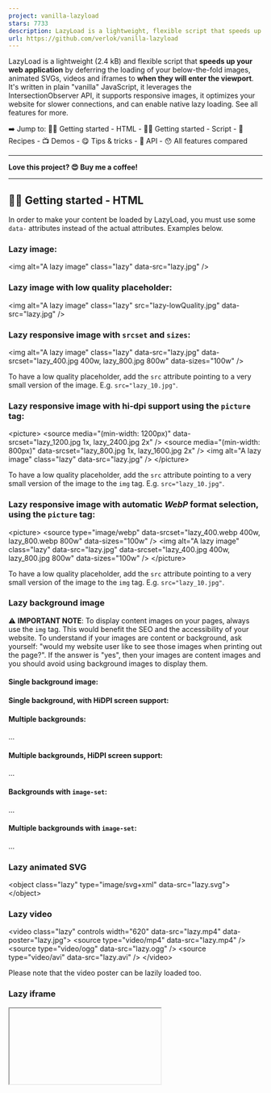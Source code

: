 ```yaml
---
project: vanilla-lazyload
stars: 7733
description: LazyLoad is a lightweight, flexible script that speeds up your website by deferring the loading of your below-the-fold images, backgrounds, videos, iframes and scripts to when they will enter the viewport. Written in plain "vanilla" JavaScript, it leverages IntersectionObserver, supports responsive images and enables native lazy loading.
url: https://github.com/verlok/vanilla-lazyload
---
```


LazyLoad is a lightweight (2.4 kB) and flexible script that **speeds up your web application** by deferring the loading of your below-the-fold images, animated SVGs, videos and iframes to **when they will enter the viewport**. It's written in plain "vanilla" JavaScript, it leverages the IntersectionObserver API, it supports responsive images, it optimizes your website for slower connections, and can enable native lazy loading. See all features for more.

➡️ Jump to: 👨‍💻 Getting started - HTML - 👩‍💻 Getting started - Script - 🥧 Recipes - 📺 Demos - 😋 Tips & tricks - 🔌 API - 😯 All features compared

* * *

**Love this project? 😍 Buy me a coffee!**

* * *

👨‍💻 Getting started - HTML
----------------------------

In order to make your content be loaded by LazyLoad, you must use some `data-` attributes instead of the actual attributes. Examples below.

### Lazy image:

<img alt\="A lazy image" class\="lazy" data-src\="lazy.jpg" />

### Lazy image with low quality placeholder:

<img alt\="A lazy image" class\="lazy" src\="lazy-lowQuality.jpg" data-src\="lazy.jpg" />

### Lazy responsive image with `srcset` and `sizes`:

<img
  alt\="A lazy image"
  class\="lazy"
  data-src\="lazy.jpg"
  data-srcset\="lazy\_400.jpg 400w, 
    lazy\_800.jpg 800w"
  data-sizes\="100w"
/>

To have a low quality placeholder, add the `src` attribute pointing to a very small version of the image. E.g. `src="lazy_10.jpg"`.

### Lazy responsive image with hi-dpi support using the `picture` tag:

<picture\>
  <source media\="(min-width: 1200px)" data-srcset\="lazy\_1200.jpg 1x, lazy\_2400.jpg 2x" />
  <source media\="(min-width: 800px)" data-srcset\="lazy\_800.jpg 1x, lazy\_1600.jpg 2x" />
  <img alt\="A lazy image" class\="lazy" data-src\="lazy.jpg" />
</picture\>

To have a low quality placeholder, add the `src` attribute pointing to a very small version of the image to the `img` tag. E.g. `src="lazy_10.jpg"`.

### Lazy responsive image with automatic _WebP_ format selection, using the `picture` tag:

<picture\>
  <source
    type\="image/webp"
    data-srcset\="lazy\_400.webp 400w, 
      lazy\_800.webp 800w"
    data-sizes\="100w"
  />
  <img
    alt\="A lazy image"
    class\="lazy"
    data-src\="lazy.jpg"
    data-srcset\="lazy\_400.jpg 400w, 
      lazy\_800.jpg 800w"
    data-sizes\="100w"
  />
</picture\>

To have a low quality placeholder, add the `src` attribute pointing to a very small version of the image to the `img` tag. E.g. `src="lazy_10.jpg"`.

### Lazy background image

⚠ **IMPORTANT NOTE**: To display content images on your pages, always use the `img` tag. This would benefit the SEO and the accessibility of your website. To understand if your images are content or background, ask yourself: "would my website user like to see those images when printing out the page?". If the answer is "yes", then your images are content images and you should avoid using background images to display them.

#### Single background image:

<div class\="lazy" data-bg\="lazy.jpg"\></div\>

#### Single background, with HiDPI screen support:

<div class\="lazy" data-bg\="lazy.jpg" data-bg-hidpi\="lazy@2x.jpg"\></div\>

#### Multiple backgrounds:

<div
  class\="lazy"
  data-bg-multi\="url(lazy-head.jpg), 
    url(lazy-body.jpg), 
    linear-gradient(#fff, #ccc)"
\>
  ...
</div\>

#### Multiple backgrounds, HiDPI screen support:

<div
  class\="lazy"
  data-bg-multi\="url(lazy-head.jpg),
    url(lazy-body.jpg),
    linear-gradient(#fff, #ccc)"
  data-bg-multi-hidpi\="url(lazy-head@2x.jpg),
    url(lazy-body@2x.jpg),
    linear-gradient(#fff, #ccc)"
\>
  ...
</div\>

#### Backgrounds with `image-set`:

<div class\="lazy" data-bg-set\="url('lazy@1x.jpg') 1x, url('lazy@2x.jpg') 2x"\>...</div\>

#### Multiple backgrounds with `image-set`:

<div
  class\="lazy"
  data-bg-set\="
    url('lazy-head@1x.jpg') 1x, url('lazy-head@2x.jpg') 2x | 
    url('lazy-body@1x.jpg') 1x, url('lazy-body@2x.jpg') 2x
  "
\>
  ...
</div\>

### Lazy animated SVG

<object class\="lazy" type\="image/svg+xml" data-src\="lazy.svg"\></object\>

### Lazy video

<video class\="lazy" controls width\="620" data-src\="lazy.mp4" data-poster\="lazy.jpg"\>
  <source type\="video/mp4" data-src\="lazy.mp4" />
  <source type\="video/ogg" data-src\="lazy.ogg" />
  <source type\="video/avi" data-src\="lazy.avi" />
</video\>

Please note that the video poster can be lazily loaded too.

### Lazy iframe

<iframe class\="lazy" data-src\="lazyFrame.html"\></iframe\>

* * *

**Love this project? 😍 Buy me a coffee!**

* * *

👩‍💻 Getting started - Script
------------------------------

The latest, recommended version of LazyLoad is **19.1.3**. Note that if you need to support Internet Explorer 11, you need to use version 17.9.0 or below.

Quickly understand how to upgrade from a previous version reading the practical upgrade guide.

### The simple, easiest way

The easiest way to use LazyLoad is to include the script from a CDN.

<script src\="https://cdn.jsdelivr.net/npm/vanilla-lazyload@19.1.3/dist/lazyload.min.js"\></script\>

OR, if you prefer to import it as an ES module:

<script type\="module"\>
  import LazyLoad from "https://cdn.jsdelivr.net/npm/vanilla-lazyload@19.0.3/+esm";
</script\>

Then, in your javascript code:

var lazyLoadInstance \= new LazyLoad({
  // Your custom settings go here
});

To be sure that DOM for your lazy content is ready when you instantiate LazyLoad, **place the script tag right before the closing `</body>` tag**.

If more DOM arrives later, e.g. via an AJAX call, you'll need to call `lazyLoadInstance.update();` to make LazyLoad check the DOM again.

lazyLoadInstance.update();

### Using an `async` script

If you prefer, it's possible to include LazyLoad's script using `async` script and initialize it as soon as it's loaded.

To do so, **you must define the options before including the script**. You can pass:

-   `{}` an object to get a single instance of LazyLoad
-   `[{}, {}]` an array of objects to get multiple instances of LazyLoad, each one with different options.

<script\>
  // Set the options globally
  // to make LazyLoad self-initialize
  window.lazyLoadOptions \= {
    // Your custom settings go here
  };
</script\>

Then include the script.

<script
  async
  src\="https://cdn.jsdelivr.net/npm/vanilla-lazyload@19.1.3/dist/lazyload.min.js"
\></script\>

**Possibly place the script tag right before the closing `</body>` tag**. If you can't do that, LazyLoad could be executed before the browser has loaded all the DOM, and you'll need to call its `update()` method to make it check the DOM again.

### Using an `async` script + getting the instance reference

Same as above, but you must put the `addEventListener` code shown below before including the `async` script.

<script\>
  // Set the options globally
  // to make LazyLoad self-initialize
  window.lazyLoadOptions \= {
    // Your custom settings go here
  };
  // Listen to the initialization event
  // and get the instance of LazyLoad
  window.addEventListener(
    "LazyLoad::Initialized",
    function (event) {
      window.lazyLoadInstance \= event.detail.instance;
    },
    false
  );
</script\>

Then include the script.

<script
  async
  src\="https://cdn.jsdelivr.net/npm/vanilla-lazyload@19.1.3/dist/lazyload.min.js"
\></script\>

Now you'll be able to call its methods, like:

lazyLoadInstance.update();

DEMO - SOURCE ← for a single LazyLoad instance

DEMO - SOURCE ← for multiple LazyLoad instances

### Local install

If you prefer to install LazyLoad locally in your project, you can!

#### Using npm

```
npm install vanilla-lazyload
```

#### Using bower

```
bower install vanilla-lazyload
```

#### Manual download

Download one the latest releases. The files you need are inside the `dist` folder. If you don't know which one to pick, use `lazyload.min.js`, or read about bundles.

### Local usage

Should you install LazyLoad locally, you can import it as ES module like the following:

import LazyLoad from "vanilla-lazyload";

It's also possible (but unadvised) to use the `require` commonJS syntax.

More information about bundling LazyLoad with WebPack are available on this specific repo.

### Usage with React

Take a look at this example of usage of React with LazyLoad on Sandbox.

This implementation takes the same props that you would normally pass to the `img` tag, but it renders a lazy image. Feel free to fork and improve it!

### Bundles

Inside the `dist` folder you will find different bundles.

Filename

Module Type

Advantages

`lazyload.min.js`

UMD (Universal Module Definition)

Works pretty much everywhere, even in common-js contexts

`lazyload.iife.min.js`

IIFE (Immediately Invoked Function Expression)

Works as in-page `<script src="...">`, ~0.5kb smaller than UMD version

`esm/lazyload.js`

ES Module

Exports `LazyLoad` so you can import it in your project both using `<script type="module" src="...">` and a bundler like WebPack or Rollup

* * *

**Love this project? 😍 Buy me a coffee!**

* * *

🥧 Recipes
----------

This is the section where you can find _ready to copy & paste_ code for your convenience.

### Hide alt text and empty image

> 💡 **Use case**: when your lazily loaded images show their `alt` text and the empty image icon before loading.

CSS

img:not(\[src\]):not(\[srcset\]) {
  visibility: hidden;
}

Just that, really.

### Image errors handling

> 💡 **Use case**: when you want to prevent showing unexisting/broken images on your website.

Javascript

var myLazyLoad \= new LazyLoad({
  // Other options here...
  callback\_error: (img) \=> {
    // Use the following line only if your images have the \`srcset\` attribute
    img.setAttribute("srcset", "fallback\_image@1x.jpg 1x, fallback\_image@2x.jpg 2x");
    img.setAttribute("src", "fallback\_image@1x.jpg");
  }
});

NOTE: if the error was generated by a network down (navigator if temporarily offline), vanilla-lazyload will try and load the images again when the network becomes available again.

EXAMPLE - API

### Dynamic content

> 💡 **Use case**: when you want to lazily load images, but the number of images change in the scrolling area changes, maybe because they are added asynchronously.

Javascript

var myLazyLoad \= new LazyLoad();
// After your content has changed...
myLazyLoad.update();

DEMO - SOURCE - API

### Mixed native and JS-based lazy loading

> 💡 **Use case**: you want to use the `use_native` option to delegate the loading of images, iframes and videos to the browsers engine where supported, but you also want to lazily load background images.

HTML

<img class\="lazy" alt\="A lazy image" data-src\="lazy.jpg" />
<iframe class\="lazy" data-src\="lazyFrame.html"\></iframe\>
<video class\="lazy" controls data-src\="lazy.mp4" data-poster\="lazy.jpg"\>...</video\>
<object class\="lazy" type\="image/svg+xml" data-src\="lazy.svg"\></object\>
<div class\="lazy" data-bg\="lazy.jpg"\></div\>

Javascript

// Instance using native lazy loading
const lazyContent \= new LazyLoad({
  use\_native: true // <-- there you go
});

// Instance without native lazy loading
const lazyBackground \= new LazyLoad({
  // DON'T PASS use\_native: true HERE
});

DEMO - SOURCE - API

### Scrolling panel(s)

> 💡 **Use case**: when your scrolling container is not the main browser window, but a scrolling container.

HTML

<div class\="scrollingPanel"\>
  <!-- Set of images -->
</div\>

Javascript

var myLazyLoad \= new LazyLoad({
  container: document.querySelector(".scrollingPanel")
});

DEMO - SOURCE - API

If you have _multiple_ scrolling panels, you can use the following markup and code.

HTML

<div id\="scrollingPanel1" class\="scrollingPanel"\>
  <!-- Set of images -->
</div\>
<div id\="scrollingPanel2" class\="scrollingPanel"\>
  <!-- Set of images -->
</div\>

Javascript

var myLazyLoad1 \= new LazyLoad({
  container: document.getElementById("scrollingPanel1")
});
var myLazyLoad2 \= new LazyLoad({
  container: document.getElementById("scrollingPanel2")
});

DEMO - SOURCE - API

### Lazy functions

> 💡 **Use case**: when you want to execute arbitrary scripts or functions when given elements enter the viewport

HTML

<div class\="lazy" data-lazy-function\="foo"\>...</div\>
<div class\="lazy" data-lazy-function\="bar"\>...</div\>
<div class\="lazy" data-lazy-function\="buzz"\>...</div\>
<div class\="lazy" data-lazy-function\="booya"\>...</div\>

JS

// It's a best practice to scope the function names inside a namespace like \`lazyFunctions\`.
window.lazyFunctions \= {
  foo: function (element) {
    element.style.color \= "red";
    console.log("foo");
  },
  bar: function (element) {
    element.remove(element);
    console.log("bar");
  },
  buzz: function (element) {
    var span \= document.createElement("span");
    span.innerText \= " - buzz!";
    element.appendChild(span);
    console.log("buzz");
  },
  booya: function (element) {
    element.classList.add("boo");
    console.log("booya");
  }
};

function executeLazyFunction(element) {
  var lazyFunctionName \= element.getAttribute("data-lazy-function");
  var lazyFunction \= window.lazyFunctions\[lazyFunctionName\];
  if (!lazyFunction) return;
  lazyFunction(element);
}

var ll \= new LazyLoad({
  unobserve\_entered: true, // <- Avoid executing the function multiple times
  callback\_enter: executeLazyFunction // Assigning the function defined above
});

Use `unobserve_entered` to avoid executing the function multiple times.

That's it. Whenever an element with the `data-lazy-function` attribute enters the viewport, LazyLoad calls the `executeLazyScript` function, which gets the function name from the `data-lazy-function` attribute itself and executes it.

DEMO - SOURCE - API

### Lazy initialization of multiple LazyLoad instances

> 💡 **Use case**: when you have a lot of horizontally scrolling containers and you want to instantiate a LazyLoad instance on them, but only when they entered the viewport.

HTML

<div class\="horizContainer"\>
  <img
    src\=""
    alt\="Row 01, col 01"
    data-src\="https://placeholdit.imgix.net/~text?txtsize=19&amp;txt=row\_01\_col\_01&amp;w=200&amp;h=200"
  />
  <img
    src\=""
    alt\="Row 01, col 02"
    data-src\="https://placeholdit.imgix.net/~text?txtsize=19&amp;txt=row\_01\_col\_02&amp;w=200&amp;h=200"
  />
  <!-- ... -->
</div\>
<div class\="horizContainer"\>
  <img
    src\=""
    alt\="Row 02, col 01"
    data-src\="https://placeholdit.imgix.net/~text?txtsize=19&amp;txt=row\_02\_col\_01&amp;w=200&amp;h=200"
  />
  <img
    src\=""
    alt\="Row 02, col 02"
    data-src\="https://placeholdit.imgix.net/~text?txtsize=19&amp;txt=row\_02\_col\_02&amp;w=200&amp;h=200"
  />
  <!-- ... -->
</div\>

Javascript

var lazyLoadInstances \= \[\];

var initOneLazyLoad \= function (horizContainerElement) {
  // When the .horizContainer element enters the viewport,
  // instantiate a new LazyLoad on the horizContainerElement
  var oneLL \= new LazyLoad({
    container: horizContainerElement
  });
  // Optionally push it in the lazyLoadInstances
  // array to keep track of the instances
  lazyLoadInstances.push(oneLL);
};

// The "lazyLazy" instance of lazyload is used to check
// when the .horizContainer divs enter the viewport
var lazyLazy \= new LazyLoad({
  elements\_selector: ".horizContainer",
  callback\_enter: initOneLazyLoad,
  unobserve\_entered: true // Stop observing .horizContainer(s) after they entered
});

That's it. Whenever a `.horizContainer` element enters the viewport, LazyLoad calls the `initOneLazyLoad` function, which creates a new instance of LazyLoad on the `.horizContainer` element.

DEMO - SOURCE - API

* * *

**Love this project? 😍 Buy me a coffee!**

* * *

📺 Demos
--------

Didn't find the recipe that exactly matches your case? We have demos!

The demos folder contains 30+ use cases of vanilla-lazyload. You might find there what you're looking for.

Type

Title

Code

Demo

Content

Simple lazy loaded images, not using any placeholder

Code

Live

Content

Lazy images that use an inline SVG as a placeholder

Code

Live

Content

Lazy images that use an external SVG file as a placeholder

Code

Live

Content

Lazy responsive images with `srcset`

Code

Live

Content

Lazy responsive images with the `<picture>` tag and the `media` attribute (art direction)

Code

Live

Content

Lazy responsive images with `srcset` and `sizes` (using `data-sizes`)

Code

Live

Content

Lazy responsive images with `srcset` and `sizes` (using plain `sizes`)

Code

Live

Content

Lazy video with multiple `<source>` tags, different preload options, NO autoplay

Code

Live

Content

Lazy video with multiple `<source>` tags, different preload options, WITH autoplay

Code

Live

Content

Lazy loading background images

Code

Live

Content

Lazy loading multiple background images

Code

Live

Content

Lazy loading background images with `image-set()`

Code

Live

Content

Lazy loading iframes

Code

Live

Content

Lazy loading animated SVGs and PDF files

Code

Live

Content

Lazy WebP images with the `<picture>` tag and the `type` attribute for WebP

Code

Live

Loading

Asynchronous loading LazyLoad with `<script async>`

Code

Live

Loading

Asynchronous loading multiple LazyLoad instances with `<script async>`

Code

Live

Error

Test error loading behaviour when `restore_on_error` is `false`

Code

Live

Error

Test error loading behaviour when `restore_on_error` is `true`

Code

Live

Technique

Fade in images as they load

Code

Live

Technique

Lazy load images in CSS-only horizontal sliders (Netflix style)

Code

Live

Technique

Lazily create Swiper instances and lazily load Swiper images

Code

Live

Technique

Lazily execute functions as specific elements enter the viewport

Code

Live

Technique

How to manage the print of a page with lazy images

Code

Live

Technique

A popup layer containing lazy images in a scrolling container

Code

Live

Settings

Multiple scrolling containers

Code

Live

Settings

Single scrolling container

Code

Live

Methods

How to `restore()` DOM to its original state, and/or `destroy()` LazyLoad

Code

Live

Methods

Adding dynamic content, then `update()` LazyLoad

Code

Live

Methods

Adding dynamic content, then `update()` LazyLoad passing a NodeSet of elements

Code

Live

Methods

Load punctual images using the `load()` method

Code

Live

Methods

Load all images at once using `loadAll()`

Code

Live

Test

Test for multiple thresholds

Code

Live

Test

Test behaviour with hidden images

Code

Live

Test

Test performance, lazy loading of hundreds of images

Code

Live

Native

Test the native lazy loading of images _WITHOUT_ any line of javascript, not even this script

Code

Live

Native

Test the native lazy loading of images _conditionally_ using the `use_native` option (see API)

Code

Live

* * *

**Love this project? 😍 Buy me a coffee!**

* * *

😋 Tips & tricks
----------------

### Minimize CLS by occupy space beforehand

It's very important to make sure that your lazy images occupy some space even **before they are loaded**, otherwise the `img` elements will be shrinked to zero-height, causing your layout to shift and making lazyload inefficient.

The best way to do that is to set both `width` and `height` attributes to `img` and `video` elements and, if you choose not to use a placeholder image, apply the `display: block` CSS rule to every image.

You can find more details and demos in my article aspect-ratio: A modern way to reserve space for images and async content in responsive design.

* * *

**Love this project? 😍 Buy me a coffee!**

* * *

🔌 API
------

### Constructor arguments

The `new LazyLoad()` instruction you execute on your page can take two parameters:

Parameter

What to pass

Required

Default value

Type

Options

The option object for this instance of LazyLoad

No

`{}`

Plain Object

Nodeset

A NodeSet of elements to execute LazyLoad on

No

`null`

NodeSet

The most common usage of LazyLoad constructor is to pass only the options object (see "options" in the next section). For example:

var aLazyLoad \= new LazyLoad({
  /\* options here \*/
});

In the unusual cases when you can't select the elements using `elements_selector`, you could pass the elements set as a second parameter. It can be either a NodeSet or an array of DOM elements.

var elementsToLazyLoad \= getElementSetFromSomewhere();
var aLazyLoad \= new LazyLoad(
  {
    /\* options here \*/
  },
  elementsToLazyLoad
);

### Options

For every instance of _LazyLoad_ you can pass in some options, to alter its default behaviour. Here's the list of the options.

Name

Meaning

Default value

Example value

`container`

The scrolling container of the elements in the `elements_selector` option.

`document`

`document.querySelector('.scrollPanel')`

`elements_selector`

The CSS selector of the elements to load lazily, which will be selected as descendants of the `container` object.

`".lazy"`

`".lazyload"`

`threshold`

A number of pixels representing the outer distance off the scrolling area from which to start loading the elements.

`300`

`0`

`thresholds`

Similar to `threshold`, but accepting multiple values and both `px` and `%` units. It maps directly to the `rootMargin` property of IntersectionObserver (read more), so it must be a string with a syntax similar to the CSS `margin` property. You can use it when you need to have different thresholds for the scrolling area. It overrides `threshold` when passed.

`null`

`"500px 10%"`

`data_src`

The name of the data attribute containing the element URL to load, excluding the `"data-"` part. E.g. if your data attribute is named `"data-src"`, just pass `"src"`

`"src"`

`"lazy-src"`

`data_srcset`

The name of the data attribute containing the image URL set to load, in either `img` and `source` tags, excluding the `"data-"` part. E.g. if your data attribute is named `"data-srcset"`, just pass `"srcset"`

`"srcset"`

`"lazy-srcset"`

`data_sizes`

The name of the data attribute containing the sizes attribute to use, excluding the `"data-"` part. E.g. if your data attribute is named `"data-sizes"`, just pass `"sizes"`

`"sizes"`

`"lazy-sizes"`

`data_bg`

The name of the data attribute containing the URL of `background-image` to load lazily, excluding the `"data-"` part. E.g. if your data attribute is named `"data-bg"`, just pass `"bg"`. The attribute value must be a valid value for `background-image`, including the `url()` part of the CSS instruction.

`"bg"`

`"lazy-bg"`

`data_bg_hidpi`

The name of the data attribute containing the URL of `background-image` to load lazily on HiDPI screens, excluding the `"data-"` part. E.g. if your data attribute is named `"data-bg-hidpi"`, just pass `"bg-hidpi"`. The attribute value must be a valid value for `background-image`, including the `url()` part of the CSS instruction.

`"bg-hidpi"`

`"lazy-bg-hidpi"`

`data_bg_multi`

The name of the data attribute containing the value of multiple `background-image` to load lazily, excluding the `"data-"` part. E.g. if your data attribute is named `"data-bg-multi"`, just pass `"bg-multi"`. The attribute value must be a valid value for `background-image`, including the `url()` part of the CSS instruction.

`"bg-multi"`

`"lazy-bg-multi"`

`data_bg_multi_hidpi`

The name of the data attribute containing the value of multiple `background-image` to load lazily on HiDPI screens, excluding the `"data-"` part. E.g. if your data attribute is named `"data-bg-multi-hidpi"`, just pass `"bg-multi-hidpi"`. The attribute value must be a valid value for `background-image`, including the `url()` part of the CSS instruction.

`"bg-multi-hidpi"`

`"lazy-bg-multi-hidpi"`

`data_bg_set`

The name of the data attribute containing the value of the background to be applied with image-set, excluding the `"data-"` part. E.g. if your data attribute is named `"data-bg-set"`, just pass `"bg-set"`. The attribute value must be what goes inside the `image-set` CSS function. You can separate values with a pipe (`|`) character to have multiple backgrounds.

`"bg-set"`

`"lazy-bg-set"`

`data_poster`

The name of the data attribute containing the value of `poster` to load lazily, excluding the `"data-"` part. E.g. if your data attribute is named `"data-poster"`, just pass `"poster"`.

`"poster"`

`"lazy-poster"`

`class_applied`

The class applied to the multiple background elements after the multiple background was applied

`"applied"`

`"lazy-applied"`

`class_loading`

The class applied to the elements while the loading is in progress.

`"loading"`

`"lazy-loading"`

`class_loaded`

The class applied to the elements when the loading is complete.

`"loaded"`

`"lazy-loaded"`

`class_error`

The class applied to the elements when the element causes an error.

`"error"`

`"lazy-error"`

`class_entered`

The class applied to the elements after they entered the viewport.

`"entered"`

`"lazy-entered"`

`class_exited`

The class applied to the elements after they exited the viewport. This class is removed if an element enters the viewport again. The `unobserve_entered` option can affect the appliance of this class, e.g. when loading images that complete loading before exiting.

`"exited"`

`"lazy-exited"`

`cancel_on_exit`

A boolean that defines whether or not to cancel the download of the images that exit the viewport while they are still loading, eventually restoring the original attributes. It applies only to images so to the `img` (and `picture`) tags, so it doesn't apply to background images, `iframe`s, `object`s nor `video`s.

`true`

`false`

`unobserve_entered`

A boolean that defines whether or not to automatically unobserve elements once they entered the viewport

`false`

`true`

`unobserve_completed`

A boolean that defines whether or not to automatically unobserve elements once they've loaded or throwed an error

`true`

`false`

`callback_enter`

A callback function which is called whenever an element enters the viewport. Arguments: DOM element, intersection observer entry, lazyload instance.

`null`

`(el)=>{console.log("Entered", el)}`

`callback_exit`

A callback function which is called whenever an element exits the viewport. Arguments: DOM element, intersection observer entry, lazyload instance.

`null`

`(el)=>{console.log("Exited", el)}`

`callback_loading`

A callback function which is called whenever an element starts loading. Arguments: DOM element, lazyload instance.

`null`

`(el)=>{console.log("Loading", el)}`

`callback_cancel`

A callback function which is called whenever an element loading is canceled while loading, as for `cancel_on_exit: true`.

`null`

`(el)=>{console.log("Cancelled", el)}`

`callback_loaded`

A callback function which is called whenever an element finishes loading. Note that, in version older than 11.0.0, this option went under the name `callback_load`. Arguments: DOM element, lazyload instance.

`null`

`(el)=>{console.log("Loaded", el)}`

`callback_error`

A callback function which is called whenever an element triggers an error. Arguments: DOM element, lazyload instance.

`null`

`(el)=>{console.log("Error", el)}`

`callback_applied`

A callback function which is called whenever a multiple background element starts loading. Arguments: DOM element, lazyload instance.

`null`

`(el)=>{console.log("Applied", el)}`

`callback_finish`

A callback function which is called when there are no more elements to load _and_ all elements have been downloaded. Arguments: lazyload instance.

`null`

`()=>{console.log("Finish")}`

`use_native`

This boolean sets whether or not to use native lazy loading to do hybrid lazy loading. On browsers that support it, LazyLoad will set the `loading="lazy"` attribute on images, iframes and videos, and delegate their loading to the browser.

`false`

`true`

`restore_on_error`

Tells LazyLoad if to restore the original values of `src`, `srcset` and `sizes` when a loading error occurs.

`false`

`true`

### Methods

**Instance methods**

You can call the following methods on any instance of LazyLoad.

Method name

Effect

Use case

`update()`

Make LazyLoad to re-check the DOM for `elements_selector` elements inside its `container`.

Update LazyLoad after you added or removed DOM elements to the page.

`loadAll()`

Loads all the lazy elements right away _and_ stop observing them, no matter if they are inside or outside the viewport, no matter if they are hidden or visible.

To load all the remaining elements in advance

`restoreAll()`

Restores DOM to its original state. Note that it doesn't destroy LazyLoad, so you probably want to use it along with `destroy()`.

Reset the DOM before a soft page navigation (SPA) occures, e.g. using TurboLinks.

`destroy()`

Destroys the instance, unsetting instance variables and removing listeners.

Free up some memory. Especially useful for Single Page Applications.

**Static methods**

You can call the following static methods on the LazyLoad class itself (e.g. `LazyLoad.load(element, settings)`).

Method name

Effect

Use case

`load(element, settings)`

Immediately loads the lazy `element`. You can pass your custom options in the `settings` parameter. Note that the `elements_selector` option has no effect, since you are passing the element as a parameter. Also note that this method has effect only once on a specific `element`.

To load an `element` at mouseover or at any other event different than "entering the viewport"

`resetStatus(element)`

Resets the internal status of the given `element`.

To tell LazyLoad to consider this `element` again, for example: if you changed the `data-src` attribute after the previous `data-src` was loaded, call this method, then call `update()` on the LazyLoad instance.

### Properties

You can use the following properties on any instance of LazyLoad.

Property name

Value

`loadingCount`

The number of elements that are currently downloading from the network (limitedly to the ones managed by the instance of LazyLoad). This is particularly useful to understand whether or not is safe to destroy this instance of LazyLoad.

`toLoadCount`

The number of elements that haven't been lazyloaded yet (limitedly to the ones managed by the instance of LazyLoad)

* * *

**Love this project? 😍 Buy me a coffee!**

* * *

😯 All features, compared
-------------------------

A list of all vanilla-lazyload features, compared with other popular lazy loading libraries.

### vanilla-lazyload VS lazysizes

It

vanilla-lazyload

lazysizes

Is lightweight

✔ (2.8 kB)

✔ (3.4 kB)

Is extendable

✔ (API)

✔ (plugins)

Is SEO friendly

✔

✔

Optimized for INP (uses `IntersectionObserver` instead of \[these\]https://gist.github.com/paulirish/5d52fb081b3570c81e3a)

✔

Optimizes performance by cancelling downloads of images that already exited the viewport

✔

Retries loading after network connection went off and on again

✔

Supports conditional usage of native lazyloading

✔

Works with your DOM, your own classes and data-attributes

✔

Can lazyload responsive images

✔

✔

...and automatically calculate the value of the `sizes` attribute

✔

Can lazyload iframes

✔

✔

Can lazyload animated SVGs

✔

Can lazyload videos

✔

Can lazyload background images

✔

Can lazily execute code, when given elements enter the viewport

✔

Can restore DOM to its original state

✔

Weights source: bundlephobia. Find others table rows explanation below.

#### Is extendable

Both scripts are extendable, check out the API.

#### Is SEO friendly

Both scripts **don't hide images/assets from search engines**. No matter what markup pattern you use. Search engines don't scroll/interact with your website. These scripts detects whether or not the user agent is capable to scroll. If not, they reveal all images instantly.

#### Optimizes performance by cancelling downloads of images that already exited the viewport

If your mobile users are on slow connections and scrolls down fast, vanilla-lazyload cancels the download of images that are still loading but already exited the viewport.

#### Retries loading after network connection went off and on

If your mobile users are on flaky connections and go offline and back online, vanilla-lazyload retries downloading the images that errored.

#### Supports conditional usage of native lazyloading

If your users are on a browser supporting native lazyloading and you want to use it, just set the `use_native` option to `true`.

#### Works with your DOM, your own classes and data-attributes

Both scripts work by default with the `data-src` attribute and the `lazy` class in your DOM, but on LazyLoad you can change it, e.g. using `data-origin` to migrate from other lazy loading script.

#### Can lazyload responsive images

Both scripts can lazyload images and responsive images by all kinds, e.g. `<img src="..." srcset="..." sizes="...">` and `<picture><source media="..." srcset="" ...><img ...></picture>`.

#### ...and automatically calculate the value of the `sizes` attribute

lazysizes is it can derive the value of the `sizes` attribute from your CSS by using Javascript. vanilla-lazyload doesn't have this feature because of performance optimization reasons (the `sizes` attribute is useful to eagerly load responsive images when it's expressed in the markup, not when it's set by javascript).

#### Can lazyload iframes

Both scripts can lazyload the `iframe` tag.

#### Can lazyload animated SVGs

Only vanilla-lazyload can load animated SVGs via the `object` tag.

#### Can lazyload videos

Only vanilla-lazyload can lazyload the `video` tag, even with multiple `source`s.

#### Can lazyload background images

Only vanilla-lazyload can lazyload background images. And also multiple background images. And supporting HiDPI such as Retina and Super Retina display.

#### Can lazily execute code, when given elements enter the viewport

Check out the lazy functions section and learn how to execute code only when given elements enter the viewport.

#### Can restore DOM to its original state

Using the `restoreAll()` method, you can make LazyLoad restore all DOM manipulated from LazyLoad to how it was when the page was loaded the first time.

* * *

**Love this project? 😍 Buy me a coffee!**

* * *

Tested on real browsers
-----------------------

This script is tested in every browser before every release using BrowserStack live, thanks to the BrowserStack Open Source initiative.
